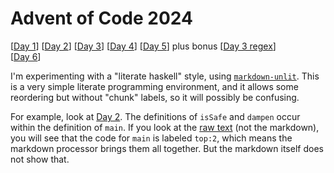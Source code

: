 # Advent of Code 2024

[[Day 1](day01.md)]
[[Day 2](day02.md)]
[[Day 3](day03.md)]
[[Day 4](day04.md)]
[[Day 5](day05.md)]
plus bonus [[Day 3 regex](day03-re.md)]
<br/>
[[Day 6](day06.md)]

I'm experimenting with a "literate haskell" style, using
[`markdown-unlit`](https://github.com/sol/markdown-unlit).  This is a very
simple literate programming environment, and it allows some reordering but
without "chunk" labels, so it will possibly be confusing.

For example, look at [Day 2](day02.md). The definitions of `isSafe` and
`dampen` occur within the definition of `main`. If you look at the [raw
text](https://raw.githubusercontent.com/instinctive/edu-advent-2024/refs/heads/main/day02.md)
(not the markdown), you will see that the code for `main` is labeled `top:2`,
which means the markdown processor brings them all together. But the markdown
itself does not show that.
